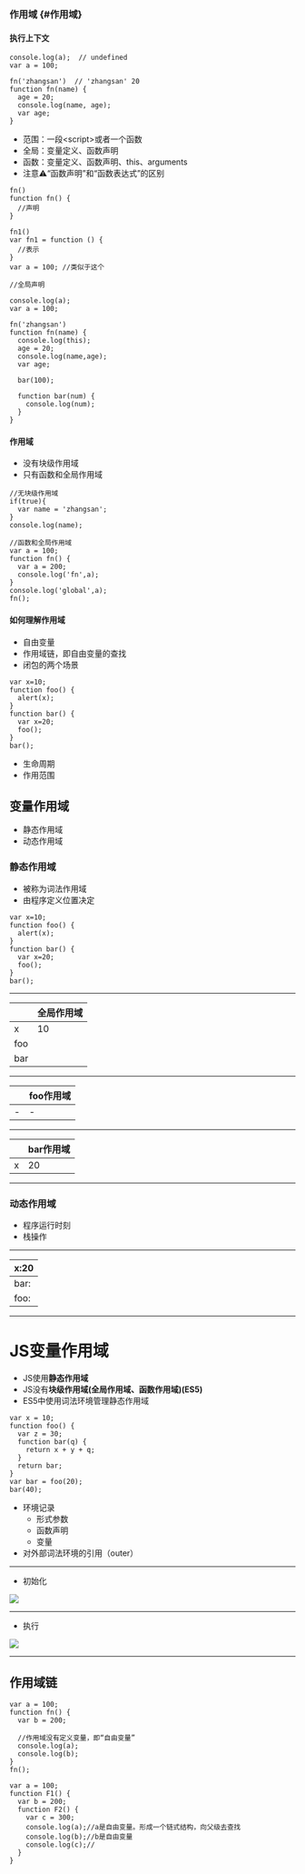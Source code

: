 ### 作用域 {#作用域}

#### 执行上下文

```
console.log(a);  // undefined
var a = 100;

fn('zhangsan')  // 'zhangsan' 20
function fn(name) {
  age = 20;
  console.log(name, age);
  var age;
}
```

* 范围：一段&lt;script&gt;或者一个函数
* 全局：变量定义、函数声明
* 函数：变量定义、函数声明、this、arguments
* 注意⚠️“函数声明”和“函数表达式”的区别

```
fn()
function fn() {
  //声明
}

fn1()
var fn1 = function () {
  //表示
}
var a = 100; //类似于这个

//全局声明

console.log(a);
var a = 100;

fn('zhangsan')
function fn(name) {
  console.log(this);
  age = 20;
  console.log(name,age);
  var age;

  bar(100);

  function bar(num) {
    console.log(num);
  }
}
```

#### 作用域

* 没有块级作用域
* 只有函数和全局作用域

```
//无块级作用域
if(true){
  var name = 'zhangsan';
}
console.log(name);

//函数和全局作用域
var a = 100;
function fn() {
  var a = 200;
  console.log('fn',a);
}
console.log('global',a);
fn();
```

#### 如何理解作用域

* 自由变量
* 作用域链，即自由变量的查找
* 闭包的两个场景

```
var x=10;
function foo() {
  alert(x);
}
function bar() {
  var x=20;
  foo();
}
bar();
```

* 生命周期
* 作用范围

## 变量作用域

* 静态作用域
* 动态作用域

### 静态作用域

* 被称为词法作用域
* 由程序定义位置决定

```
var x=10;
function foo() {
  alert(x);
}
function bar() {
  var x=20;
  foo();
}
bar();
```

---

|  | 全局作用域 |
| :--- | :--- |
| x | 10 |
| foo |  |
| bar |  |

---

|  | foo作用域 |
| :--- | :--- |
| - | - |

---

|  | bar作用域 |
| :--- | :--- |
| x | 20 |

---

### 动态作用域

* 程序运行时刻
* 栈操作

---

| x:20 |
| :--- |
| bar: |
| foo: |

---

# JS变量作用域

* JS使用**静态作用域**
* JS没有**块级作用域\(全局作用域、函数作用域\)\(ES5\)**
* ES5中使用词法环境管理静态作用域

```
var x = 10;
function foo() {
  var z = 30;
  function bar(q) {
    return x + y + q;
  }
  return bar;
}
var bar = foo(20);
bar(40);
```

* 环境记录
  * 形式参数
  * 函数声明
  * 变量
* 对外部词法环境的引用（outer）

---

* 初始化

[![](https://github.com/TYRMars/JSLearn/raw/master/02/img/chushihua01.png)](https://github.com/TYRMars/JSLearn/blob/master/02/img/chushihua01.png)

---

* 执行

[![](https://github.com/TYRMars/JSLearn/raw/master/02/img/environment_02.png)](https://github.com/TYRMars/JSLearn/blob/master/02/img/environment_02.png)

---

## 作用域链

```
var a = 100;
function fn() {
  var b = 200;

  //作用域没有定义变量，即“自由变量”
  console.log(a);
  console.log(b);
}
fn();

var a = 100;
function F1() {
  var b = 200;
  function F2() {
    var c = 300;
    console.log(a);//a是自由变量。形成一个链式结构，向父级去查找
    console.log(b);//b是自由变量
    console.log(c);//
  }
}
```



